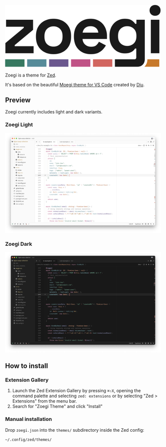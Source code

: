 <p align="center">
    <picture>
      <source media="(prefers-color-scheme: dark)" srcset="./.github/logo-dark.svg">
      <source media="(prefers-color-scheme: light)" srcset="./.github/logo-light.svg">
      <img alt="Zoegi Theme" src="./.github/logo-light.svg" style="max-width: 100%;">
    </picture>
</p>

Zoegi is a theme for [Zed](https://zed.dev).

It's based on the beautiful [Moegi theme for VS Code](https://github.com/moegi-design/vscode-theme) created by [Diu](https://github.com/ddiu8081).

## Preview

Zoegi currently includes light and dark variants.

### Zoegi Light
![Zoegi Light Theme](./.github/zoegi-light.png)

### Zoegi Dark
![Zoegi Dark Theme](./.github/zoegi-dark.png)

## How to install

### Extension Gallery

1. Launch the Zed Extension Gallery by pressing `⌘⇧X`, opening the command palette and selecting `zed: extensions` or by selecting "Zed > Extensions" from the menu bar.
2. Search for "Zoegi Theme" and click "Install"

### Manual installation

Drop `zoegi.json` into the `themes/` subdirectory inside the Zed config:

```
~/.config/zed/themes/
```
